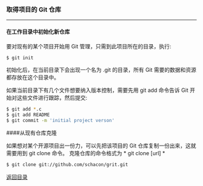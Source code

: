 
### 取得项目的 Git 仓库
- - - 

#### 在工作目录中初始化新仓库  

要对现有的某个项目开始用 Git 管理，只需到此项目所在的目录，执行:

```bash
$ git init
```

初始化后，在当前目录下会出现一个名为 .git 的目录，所有 Git 需要的数据和资源都存放在这个目录中。

如果当前目录下有几个文件想要纳入版本控制，需要先用 git add 命令告诉 Git 开始对这些文件进行跟踪，然后提交:

```bash
$ git add *.c
$ git add README
$ git commit -m 'initial project verson'
```

####从现有仓库克隆

如果想对某个开源项目出一份力，可以先把该项目的 Git 仓库复制一份出来，这就需要用到 git clone 命令。
克隆仓库的命令格式为 * git clone [url] *

```bash
$ git clone git://github.com/schacon/grit.git
```





[返回目录](https://github.com/wdyggh/note)
